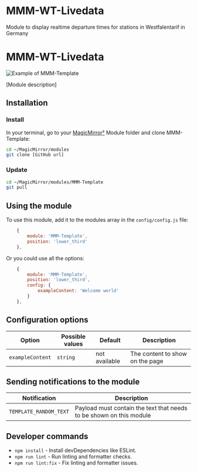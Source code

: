 # MMM-WT-Livedata
Module to display realtime departure times for stations in Westfalentarif in Germany

# MMM-WT-Livedata

![Example of MMM-Template](./example_1.png)

[Module description]

## Installation

### Install

In your terminal, go to your [MagicMirror²][mm] Module folder and clone MMM-Template:

```bash
cd ~/MagicMirror/modules
git clone [GitHub url]
```

### Update

```bash
cd ~/MagicMirror/modules/MMM-Template
git pull
```

## Using the module

To use this module, add it to the modules array in the `config/config.js` file:

```js
    {
        module: 'MMM-Template',
        position: 'lower_third'
    },
```

Or you could use all the options:

```js
    {
        module: 'MMM-Template',
        position: 'lower_third',
        config: {
            exampleContent: 'Welcome world'
        }
    },
```

## Configuration options

Option|Possible values|Default|Description
------|------|------|-----------
`exampleContent`|`string`|not available|The content to show on the page

## Sending notifications to the module

Notification|Description
------|-----------
`TEMPLATE_RANDOM_TEXT`|Payload must contain the text that needs to be shown on this module

## Developer commands

- `npm install` - Install devDependencies like ESLint.
- `npm run lint` - Run linting and formatter checks.
- `npm run lint:fix` - Fix linting and formatter issues.

[mm]: https://github.com/MagicMirrorOrg/MagicMirror
